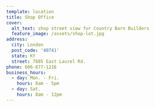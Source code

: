 ```yaml
---
template: location
title: Shop Office
cover:
  alt_text: shop street view for Country Barn Builders
  feature_image: /assets/shop-lot.jpg
address:
  city: London
  post_code: '40741'
  state: KY
  street: 7885 East Laurel Rd.
phone: 606-877-1216
business_hours:
  - day: Mon. - Fri.
    hours: 8am - 5pm
  - day: Sat.
    hours: 8am - 12pm
---
```


